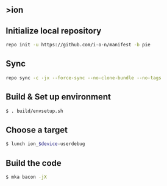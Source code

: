 ## >ion ##


## Initialize local repository ##
```bash
repo init -u https://github.com/i-o-n/manifest -b pie
```

## Sync ##
```bash
repo sync -c -jx --force-sync --no-clone-bundle --no-tags
```

## Build & Set up environment ##
```bash
$ . build/envsetup.sh
```

## Choose a target ##
```bash
$ lunch ion_$device-userdebug
```

## Build the code ##
```bash
$ mka bacon -jX
```
